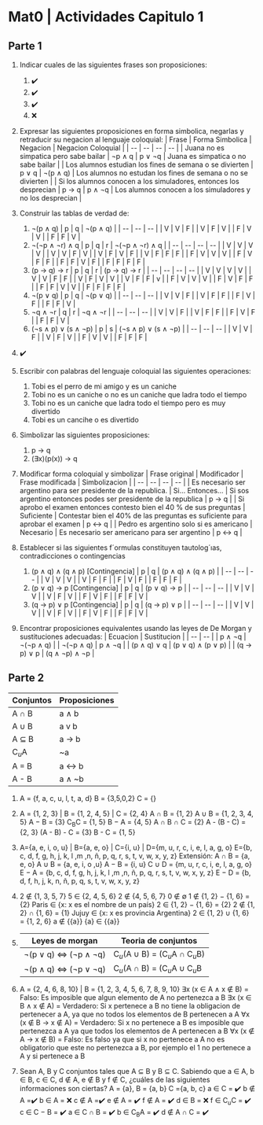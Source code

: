 # Mat0 | Actividades Capitulo 1

## Parte 1

1. Indicar cuales de las siguientes frases son proposiciones:

   1. ✔️
   2. ✔️
   3. ✔️
   4. ❌

2. Expresar las siguientes proposiciones en forma simbolica, negarlas y retraducir su negacion al lenguaje coloquial:
   | Frase | Forma Simbolica | Negacion | Negacion Coloquial |
   | -- | -- | -- | -- |
   | Juana no es simpatica pero sabe bailar | ¬p ∧ q | p ∨ ¬q | Juana es simpatica o no sabe bailar |
   | Los alumnos estudian los fines de semana o se divierten | p ∨ q | ¬(p ∧ q) | Los alumnos no estudan los fines de semana o no se divierten |
   | Si los alumnos conocen a los simuladores, entonces los desprecian | p → q | p ∧ ¬q | Los alumnos conocen a los simuladores y no los desprecian |

3. Construir las tablas de verdad de:

   1. ¬(p ∧ q)
      | p | q | ¬(p ∧ q) |
      | -- | -- | -- |
      | V | V | F |
      | V | F | V |
      | F | V | V |
      | F | F | V |
   2. ¬(¬p ∧ ¬r) ∧ q
      | p | q | r | ¬(¬p ∧ ¬r) ∧ q |
      | -- | -- | -- | -- |
      | V | V | V | V |
      | V | V | F | V |
      | V | F | V | F |
      | V | F | F | F |
      | F | V | V | V |
      | F | V | F | F |
      | F | F | V | F |
      | F | F | F | F |
   3. (p → q) → r
      | p | q | r | (p → q) → r |
      | -- | -- | -- | -- |
      | V | V | V | V |
      | V | V | F | F |
      | V | F | V | V |
      | V | F | F | v |
      | F | V | V | V |
      | F | V | F | F |
      | F | F | V | V |
      | F | F | F | F |
   4. ¬(p ∨ q)
      | p | q | ¬(p ∨ q) |
      | -- | -- | -- |
      | V | V | F |
      | V | F | F |
      | F | V | F |
      | F | F | V |
   5. ¬q ∧ ¬r
      | q | r | ¬q ∧ ¬r |
      | -- | -- | -- |
      | V | V | F |
      | V | F | F |
      | F | V | F |
      | F | F | V |
   6. (¬s ∧ p) ∨ (s ∧ ¬p)
      | p | s | (¬s ∧ p) ∨ (s ∧ ¬p) |
      | -- | -- | -- |
      | V | V | F |
      | V | F | V |
      | F | V | V |
      | F | F | F |

4. ✔️

5. Escribir con palabras del lenguaje coloquial las siguientes operaciones:

   1. Tobi es el perro de mi amigo y es un caniche
   2. Tobi no es un caniche o no es un caniche que ladra todo el tiempo
   3. Tobi no es un caniche que ladra todo el tiempo pero es muy divertido
   4. Tobi es un cancihe o es divertido

6. Simbolizar las siguientes proposiciones:

   1. p → q
   2. (∃x)(p(x)) → q

7. Modificar forma coloquial y simbolizar
   | Frase original | Modificador | Frase modificada | Simbolizacion |
   | -- | -- | -- | -- |
   | Es necesario ser argentino para ser presidente de la republica. | Si... Entonces... | Si sos argentino entonces podes ser presidente de la republica | p → q |
   | Si aprobo el examen entonces contesto bien el 40 % de sus preguntas | Suficiente | Contestar bien el 40% de las preguntas es suficiente para aprobar el examen | p ↔ q |
   | Pedro es argentino solo si es americano | Necesario | Es necesario ser americano para ser argentino | p ↔ q |

8. Establecer si las siguientes f´ormulas constituyen tautolog´ıas, contradicciones o contingencias

   1. (p ∧ q) ∧ (q ∧ p) [Contingencia]
      | p | q | (p ∧ q) ∧ (q ∧ p) |
      | -- | -- | -- |
      | V | V | V |
      | V | F | F |
      | F | V | F |
      | F | F | F |
   2. (p ∨ q) → p [Contingencia]
      | p | q | (p ∨ q) → p |
      | -- | -- | -- |
      | V | V | V |
      | V | F | V |
      | F | V | F |
      | F | F | V |
   3. (q → p) ∨ p [Contingencia]
      | p | q | (q → p) ∨ p |
      | -- | -- | -- |
      | V | V | V |
      | V | F | V |
      | F | V | F |
      | F | F | V |

9. Encontrar proposiciones equivalentes usando las leyes de De Morgan y sustituciones adecuadas:
   | Ecuacion | Sustitucion |
   | -- | -- |
   | p ∧ ¬q | ¬(¬p ∧ q) |
   | ¬(¬p ∧ q) | p ∧ ¬q |
   | (p ∧ q) ∨ q | (p ∨ q) ∧ (p ∨ p) |
   | (q → p) ∨ p | (q ∧ ¬p) ∧ ¬p |

## Parte 2

| Conjuntos        | Proposiciones |
| ---------------- | ------------- |
| A ∩ B            | a ∧ b         |
| A ∪ B            | a v b         |
| A ⊆ B            | a → b         |
| C<sub>_u_</sub>A | ~a            |
| A = B            | a ↔ b         |
| A - B            | a ∧ ~b        |

1. A = {f, a, c, u, l, t, a, d}
   B = {3,5,0,2}
   C = {}

2. A = {1, 2, 3} | B = {1, 2, 4, 5} | C = {2, 4}
   A ∩ B = {1, 2}
   A ∪ B = {1, 2, 3, 4, 5}
   A − B = {3}
   C<sub>B</sub>C = {1, 5}
   B − A = {4, 5}
   A ∩ B ∩ C = {2}
   A - (B - C) = {2, 3}
   (A - B) - C = {3}
   B - C = {1, 5}

3. A={a, e, i, o, u} | B={a, e, o} | C={i, u} | D={m, u, r, c, i, e, l, a, g, o}
   E={b, c, d, f, g, h, j, k, l ,m ,n, ñ, p, q, r, s, t, v, w, x, y, z}
   Extensión:
   A ∩ B = {a, e, o}
   A ∪ B = {a, e, i, o ,u}
   A − B = {i, u}
   C ∪ D = {m, u, r, c, i, e, l, a, g, o}
   E − A = {b, c, d, f, g, h, j, k, l ,m ,n, ñ, p, q, r, s, t, v, w, x, y, z}
   E − D = {b, d, f, h, j, k, n, ñ, p, q, s, t, v, w, x, y, z}
4. 2 ∉ {1, 3, 5, 7}
   5 ∈ {2, 4, 5, 6}
   2 ∉ {4, 5, 6, 7}
   0 ∉ ∅
   1 ∉ {1, 2} − {1, 6} = {2}
   Paris ∈ {x: x es el nombre de un país}
   2 ∈ {1, 2} − {1, 6} = {2}
   2 ∉ {1, 2} ∩ {1, 6} = {1}
   Jujuy ∈ {x: x es provincia Argentina}
   2 ∈ {1, 2} ∪ {1, 6} = {1, 2, 6}
   a ∉ {{a}}
   {a} ∈ {{a}}

5. | Leyes de morgan      | Teoria de conjuntos                                            |
   | -------------------- | -------------------------------------------------------------- |
   | ¬(p ∨ q) ⇔ (¬p ∧ ¬q) | C<sub>_u_</sub>(A ∪ B) = (C<sub>_u_</sub>A ∩ C<sub>_u_</sub>B) |
   | ¬(p ∧ q) ⇔ (¬p ∨ ¬q) | C<sub>_u_</sub>(A ∩ B) = (C<sub>_u_</sub>A ∪ C<sub>_u_</sub>B  |

6. A = {2, 4, 6, 8, 10} | B = {1, 2, 3, 4, 5, 6, 7, 8, 9, 10}
   ∃x (x ∈ A ∧ x ∉ B) = Falso: Es imposible que algun elemento de A no pertenezca a B
   ∃x (x ∈ B ∧ x ∉ A) = Verdadero: Si x pertenece a B no tiene la obligacion de pertenecer a A, ya que no todos los elementos de B pertenecen a A
   ∀x (x ∉ B → x ∉ A) = Verdadero: Si x no pertenece a B es imposible que pertenezca a A ya que todos los elementos de A pertenecen a B
   ∀x (x ∉ A → x ∉ B) = Falso: Es falso ya que si x no pertenece a A no es obligatorio que este no pertenezca a B, por ejemplo el 1 no pertenece a A y si pertenece a B

7. Sean A, B y C conjuntos tales que A ⊆ B y B ⊆ C. Sabiendo que a ∈ A, b ∈ B, c ∈ C, d ∉ A, e ∉ B y f ∉ C, ¿cuáles de las siguientes informaciones son ciertas?
   A = {a}, B = {a, b} C ={a, b, c}
   a ∈ C = ✔️
   b ∉ A =✔️
   b ∈ A = ❌
   c ∉ A =✔️
   e ∉ A = ✔️
   f ∉ A = ✔️
   d ∈ B = ❌
   f ∈ C<sub>_u_</sub>C = ✔️
   c ∈ C − B = ✔️
   a ∈ C ∩ B = ✔️
   b ∈ C<sub>B</sub>A = ✔️
   d ∉ A ∩ C = ✔️
